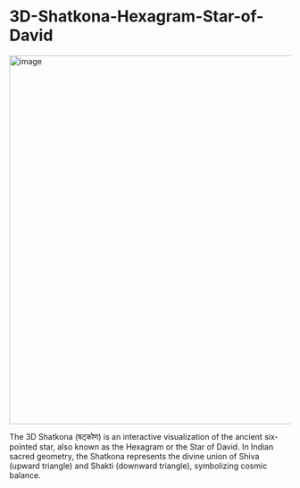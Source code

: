# 3D-Shatkona-Hexagram-Star-of-David

<img width="655" height="660" alt="image" src="https://github.com/user-attachments/assets/9018d638-4c06-44d3-ae29-aae1f466f4d5" />

The 3D Shatkona (षट्कोण) is an interactive visualization of the ancient six-pointed star, also known as the Hexagram or the Star of David. In Indian sacred geometry, the Shatkona represents the divine union of Shiva (upward triangle) and Shakti (downward triangle), symbolizing cosmic balance.
